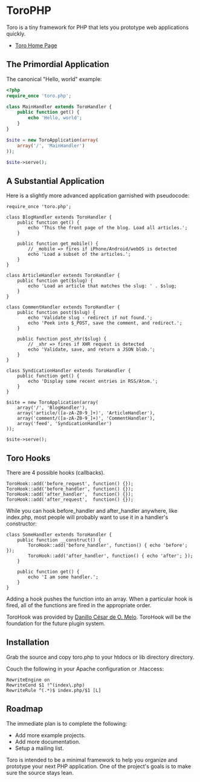# ToroPHP

Toro is a tiny framework for PHP that lets you prototype web applications quickly.

* [Toro Home Page](http://toroweb.org)

## The Primordial Application

The canonical "Hello, world" example:

```php
<?php
require_once 'toro.php';

class MainHandler extends ToroHandler {
    public function get() {
        echo 'Hello, world';
    }
}

$site = new ToroApplication(array(
    array('/', 'MainHandler')
));

$site->serve();
```

## A Substantial Application

Here is a slightly more advanced application garnished with pseudocode:

    require_once 'toro.php';

    class BlogHandler extends ToroHandler {
        public function get() {
            echo 'This the front page of the blog. Load all articles.';
        }

        public function get_mobile() {
            // _mobile => fires if iPhone/Android/webOS is detected
            echo 'Load a subset of the articles.';
        }
    }

    class ArticleHandler extends ToroHandler {
        public function get($slug) {
            echo 'Load an article that matches the slug: ' . $slug;
        }
    }

    class CommentHandler extends ToroHandler {
        public function post($slug) {
            echo 'Validate slug - redirect if not found.';
            echo 'Peek into $_POST, save the comment, and redirect.';
        }

        public function post_xhr($slug) {
            // _xhr => fires if XHR request is detected
            echo 'Validate, save, and return a JSON blob.';
        }
    }

    class SyndicationHandler extends ToroHandler {
        public function get() {
            echo 'Display some recent entries in RSS/Atom.';
        }
    }

    $site = new ToroApplication(array(
        array('/', 'BlogHandler'),
        array('article/([a-zA-Z0-9_]+)', 'ArticleHandler'),
        array('comment/([a-zA-Z0-9_]+)', 'CommentHandler'),
        array('feed', 'SyndicationHandler')
    ));

    $site->serve();


## Toro Hooks

There are 4 possible hooks (callbacks).

    ToroHook::add('before_request', function() {});
    ToroHook::add('before_handler', function() {});
    ToroHook::add('after_handler',  function() {});
    ToroHook::add('after_request',  function() {});

While you can hook before\_handler and after\_handler anywhere, like index.php, most people will probably want to use it in a handler's constructor:

    class SomeHandler extends ToroHandler {
        public function __construct() {
            ToroHook::add('before_handler', function() { echo 'before'; });
            ToroHook::add('after_handler', function() { echo 'after'; });
        }

        public function get() {
            echo 'I am some handler.';
        }
    }

Adding a hook pushes the function into an array. When a particular hook is fired, all of the functions are fired in the appropriate order.

ToroHook was provided by [Danillo César de O. Melo](https://github.com/danillos/fire_event/blob/master/Event.php). ToroHook will be the foundation for the future plugin system.

## Installation

Grab the source and copy toro.php to your htdocs or lib directory directory.

Couch the following in your Apache configuration or .htaccess:

    RewriteEngine on
    RewriteCond $1 !^(index\.php)
    RewriteRule ^(.*)$ index.php/$1 [L]

## Roadmap

The immediate plan is to complete the following:

* Add more example projects.
* Add more documentation.
* Setup a mailing list.

Toro is intended to be a minimal framework to help you organize and prototype your next PHP application. One of the project's goals is to make sure the source stays lean.